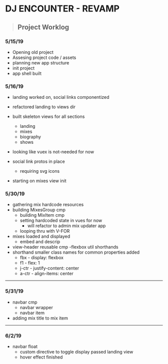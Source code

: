 # DJ ENCOUNTER - REVAMP

> ## Project Worklog

### 5/15/19

- Opening old project
- Assesing project code / assets
- planning new app structure
- init project
- app shell built

### 5/16/19

- landing worked on, social links componentized
- refactored landing to views dir
- built skeleton views for all sections
  - landing
  - mixes
  - biography
  - shows

- looking like vuex is not-needed for now
- social link protos in place
  - requiring svg icons

- starting on mixes view init

### 5/30/19

- gathering mix hardcode resources
- building MixesGroup cmp
  - building MixItem cmp
  - setting hardcoded state in vues for now
    - will refactor to admin mix updater app
  - looping thru with V-FOR
- mixes loaded and displayed
  - embed and descrip
- view-header reusable cmp
  -flexbox util shorthands
- shorthand smaller class names for common properties added
  - fbx - display: flexbox
  - f1 - flex: 1
  - j-ctr - justify-content: center
  - a-ctr - align-items: center

---

### 5/31/19

- navbar cmp
  - navbar wrapper
  - navbar item
- adding mix title to mix item

---

### 6/2/19

- navbar float
  - custom directive to toggle display passed landing view
  - hover effect finished
